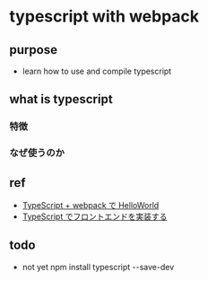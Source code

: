 # typescript with webpack

## purpose
* learn how to use and compile typescript

## what is typescript

### 特徴

### なぜ使うのか

## ref
* [TypeScript + webpack で HelloWorld](http://qiita.com/h-kamitomo/items/77e4c8494183c8b98157)
* [TypeScript でフロントエンドを実装する](http://blog.syati.info/post/typescript_webpack/)

## todo
* not yet npm install typescript --save-dev
